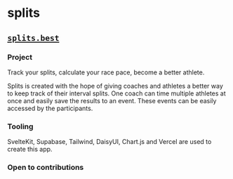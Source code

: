 # splits

## [`splits.best`](https://splits.best)

### Project

Track your splits, calculate your race pace, become a better athlete.

Splits is created with the hope of giving coaches and athletes a better way to keep track of their interval splits. One coach can time multiple athletes at once and easily save the results to an event. These events can be easily accessed by the participants.

### Tooling

SvelteKit, Supabase, Tailwind, DaisyUI, Chart.js and Vercel are used to create this app. 

### Open to contributions